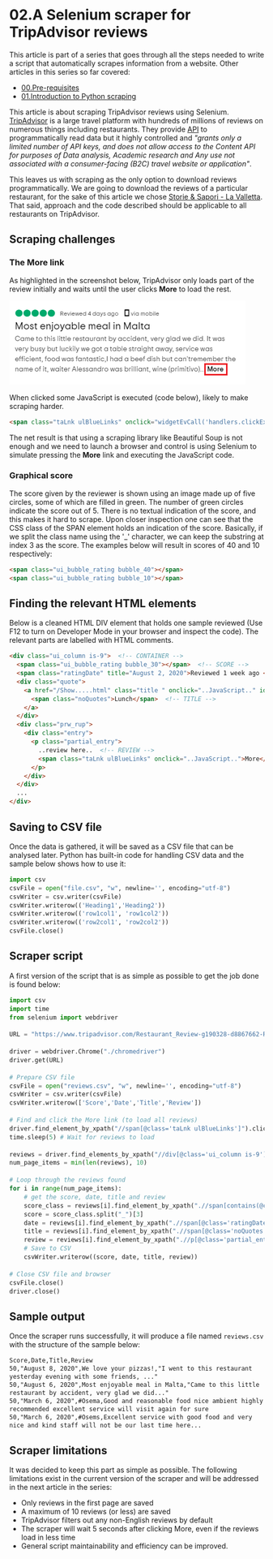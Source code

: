 # 02.A Selenium scraper for TripAdvisor reviews

This article is part of a series that goes through all the steps needed to write a script that automatically scrapes information from a website. Other articles in this series so far covered:

*  [00.Pre-requisites](00.Pre-requisites.md)
*  [01.Introduction to Python scraping](01.PythonScraping.md)

This article is about scraping TripAdvisor reviews using Selenium. [TripAdvisor](tripdvisor.com) is a large travel platform with hundreds of millions of reviews on numerous things including restaurants. They provide [API](https://developer-tripadvisor.com/content-api/request-api-access/) to programmatically read data but it highly controlled and _"grants only a limited number of API keys, and does not allow access to the Content API for purposes of Data analysis, Academic research and Any use not associated with a consumer-facing (B2C) travel website or application"_.

This leaves us with scraping as the only option to download reviews programmatically. We are going to download the reviews of a particular restaurant, for the sake of this article we chose [Storie & Sapori - La Valletta](https://www.tripadvisor.com/Restaurant_Review-g190328-d8867662-Reviews-Storie_Sapori_La_Valletta-Valletta_Island_of_Malta.html). That said, approach and the code described should be applicable to all restaurants on TripAdvisor.

## Scraping challenges

### The More link

As highlighted in the screenshot below, TripAdvisor only loads part of the review initially and waits until the user clicks **More** to load the rest. 

![a couple of reviews](review-samples.png)

When clicked some JavaScript is executed (code below), likely to make scraping harder. 

```html
<span class="taLnk ulBlueLinks" onclick="widgetEvCall('handlers.clickExpand',event,this);">More</span>
```

The net result is that using a scraping library like Beautiful Soup is not enough and we need to launch a browser and control is using Selenium to simulate pressing the **More** link and executing the JavaScript code.

### Graphical score
The score given by the reviewer is shown using an image made up of five circles, some of which are filled in green. The number of green circles indicate the score out of 5. There is no textual indication of the score, and this makes it hard to scrape. Upon closer inspection one can see that the CSS class of the SPAN element holds an indication of the score. Basically, if we split the class name using the '_' character, we can keep the substring at index 3 as the score. The examples below will result in scores of 40 and 10 respectively:

```html
<span class="ui_bubble_rating bubble_40"></span>
<span class="ui_bubble_rating bubble_10"></span>
```

## Finding the relevant HTML elements

Below is a cleaned HTML DIV element that holds one sample reviewed (Use F12 to turn on Developer Mode in your browser and inspect the code). The relevant parts are labelled with HTML comments.

```html
<div class="ui_column is-9">  <!-- CONTAINER -->
  <span class="ui_bubble_rating bubble_30"></span>  <!-- SCORE -->
  <span class="ratingDate" title="August 2, 2020">Reviewed 1 week ago </span>  <!-- DATE -->
  <div class="quote">
    <a href="/Show.....html" class="title " onclick="..JavaScript.." id="rn762691785">
	  <span class="noQuotes">Lunch</span>  <!-- TITLE -->
	</a>
  </div>
  <div class="prw_rup">
    <div class="entry">
	  <p class="partial_entry">
	    ..review here..  <!-- REVIEW -->
	    <span class="taLnk ulBlueLinks" onclick="..JavaScript..">More</span>  <!-- MORE Button -->
	  </p>
	</div>
  </div>
  ...
</div>
```

## Saving to CSV file
Once the data is gathered, it will be saved as a CSV file that can be analysed later. Python has built-in code for handling CSV data and the sample below shows how to use it:

```python
import csv
csvFile = open("file.csv", "w", newline='', encoding="utf-8")
csvWriter = csv.writer(csvFile)
csvWriter.writerow(('Heading1','Heading2'))
csvWriter.writerow(('row1col1', 'row1col2'))
csvWriter.writerow(('row2col1', 'row2col2'))
csvFile.close()
```


## Scraper script

A first version of the script that is as simple as possible to get the job done is found below:

```python
import csv
import time
from selenium import webdriver

URL = "https://www.tripadvisor.com/Restaurant_Review-g190328-d8867662-Reviews-Storie_Sapori_La_Valletta-Valletta_Island_of_Malta.html"

driver = webdriver.Chrome("./chromedriver")
driver.get(URL)

# Prepare CSV file
csvFile = open("reviews.csv", "w", newline='', encoding="utf-8")
csvWriter = csv.writer(csvFile)
csvWriter.writerow(['Score','Date','Title','Review'])

# Find and click the More link (to load all reviews)
driver.find_element_by_xpath("//span[@class='taLnk ulBlueLinks']").click()
time.sleep(5) # Wait for reviews to load

reviews = driver.find_elements_by_xpath("//div[@class='ui_column is-9']")
num_page_items = min(len(reviews), 10)

# Loop through the reviews found
for i in range(num_page_items):
	# get the score, date, title and review
    score_class = reviews[i].find_element_by_xpath(".//span[contains(@class, 'ui_bubble_rating bubble_')]").get_attribute("class")
    score = score_class.split("_")[3]
    date = reviews[i].find_element_by_xpath(".//span[@class='ratingDate']").get_attribute("title")
    title = reviews[i].find_element_by_xpath(".//span[@class='noQuotes']").text
    review = reviews[i].find_element_by_xpath(".//p[@class='partial_entry']").text.replace("\n", "")
    # Save to CSV
    csvWriter.writerow((score, date, title, review))

# Close CSV file and browser
csvFile.close()
driver.close()
```

## Sample output
Once the scraper runs successfully, it will produce a file named ```reviews.csv``` with the structure of the sample below:

```
Score,Date,Title,Review
50,"August 8, 2020",We love your pizzas!,"I went to this restaurant yesterday evening with some friends, ..."
50,"August 6, 2020",Most enjoyable meal in Malta,"Came to this little restaurant by accident, very glad we did..."
50,"March 6, 2020",#Osema,Good and reasonable food nice ambient highly recommended excellent service will visit again for sure
50,"March 6, 2020",#Osems,Excellent service with good food and very nice and kind staff will not be our last time here...
```

## Scraper limitations
It was decided to keep this part as simple as possible. The following limitations exist in the current version of the scraper and will be addressed in the next article in the series:

*  Only reviews in the first page are saved
*  A maximum of 10 reviews (or less) are saved
*  TripAdvisor filters out any non-English reviews by default
*  The scraper will wait 5 seconds after clicking More, even if the reviews load in less time
*  General script maintainability and efficiency can be improved.
